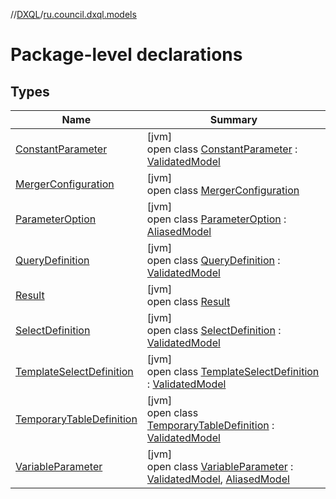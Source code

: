 //[DXQL](../../index.md)/[ru.council.dxql.models](index.md)

# Package-level declarations

## Types

| Name | Summary |
|---|---|
| [ConstantParameter](-constant-parameter/index.md) | [jvm]<br>open class [ConstantParameter](-constant-parameter/index.md) : [ValidatedModel](../ru.council.dxql.interfaces/-validated-model/index.md) |
| [MergerConfiguration](-merger-configuration/index.md) | [jvm]<br>open class [MergerConfiguration](-merger-configuration/index.md) |
| [ParameterOption](-parameter-option/index.md) | [jvm]<br>open class [ParameterOption](-parameter-option/index.md) : [AliasedModel](../ru.council.dxql.interfaces/-aliased-model/index.md) |
| [QueryDefinition](-query-definition/index.md) | [jvm]<br>open class [QueryDefinition](-query-definition/index.md) : [ValidatedModel](../ru.council.dxql.interfaces/-validated-model/index.md) |
| [Result](-result/index.md) | [jvm]<br>open class [Result](-result/index.md) |
| [SelectDefinition](-select-definition/index.md) | [jvm]<br>open class [SelectDefinition](-select-definition/index.md) : [ValidatedModel](../ru.council.dxql.interfaces/-validated-model/index.md) |
| [TemplateSelectDefinition](-template-select-definition/index.md) | [jvm]<br>open class [TemplateSelectDefinition](-template-select-definition/index.md) : [ValidatedModel](../ru.council.dxql.interfaces/-validated-model/index.md) |
| [TemporaryTableDefinition](-temporary-table-definition/index.md) | [jvm]<br>open class [TemporaryTableDefinition](-temporary-table-definition/index.md) : [ValidatedModel](../ru.council.dxql.interfaces/-validated-model/index.md) |
| [VariableParameter](-variable-parameter/index.md) | [jvm]<br>open class [VariableParameter](-variable-parameter/index.md) : [ValidatedModel](../ru.council.dxql.interfaces/-validated-model/index.md), [AliasedModel](../ru.council.dxql.interfaces/-aliased-model/index.md) |
